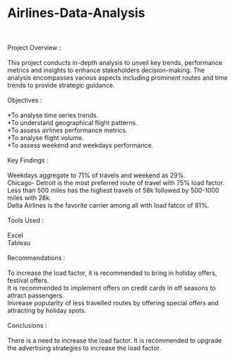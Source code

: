 # Airlines-Data-Analysis<br/>
<br/>
<br/>
Project Overview :<br/>
<br/>
This project conducts in-depth analysis to unveil key trends, performance metrics and insights to enhance stakeholders decision-making. The analysis encompasses various aspects including prominent routes and time trends to provide strategic guidance.<br/>
<br/>
Objectives :<br/>
<br/>
*To analyse time series trends.<br/>
*To understand geographical flight patterns.<br/>
*To assess airlines performance metrics.<br/>
*To analyse flight volume.<br/>
*To assess weekend and weekdays performance.<br/>
<br/>
Key Findings :<br/>
<br/>
Weekdays aggregate to 71% of travels and weekend as 29%.<br/>
Chicago- Detroit is the most preferred route of travel with 75% load factor.<br/>
Less than 500 miles has the highest travels of 58k followed by 500-1000 miles with 28k.<br/>
Delta Airlines is the favorite carrier among all with load fatcor of 81%.<br/>
<br/>
Tools Used :<br/>
<br/>
Excel<br/>
Tableau<br/>
<br/>
Recommendations :<br/>
<br/>
To increase the load factor, it is recommended to bring in holiday offers, festival offers.<br/>
It is recommended to implement offers on credit cards in off seasons to attract passengers.<br/>
Invrease popularity of less travelled routes by offering special offers and attracting by holiday spots.<br/>
<br/>
Conclusions :<br/>
<br/>
There is a need to increase the load factor. It is recommended to upgrade the advertising strategies to increase the load factor.<br/>
